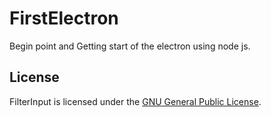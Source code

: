 # FirstElectron
Begin point and Getting start of the electron using node js.


## License

FilterInput is licensed under the [GNU General Public License](LICENSE).
